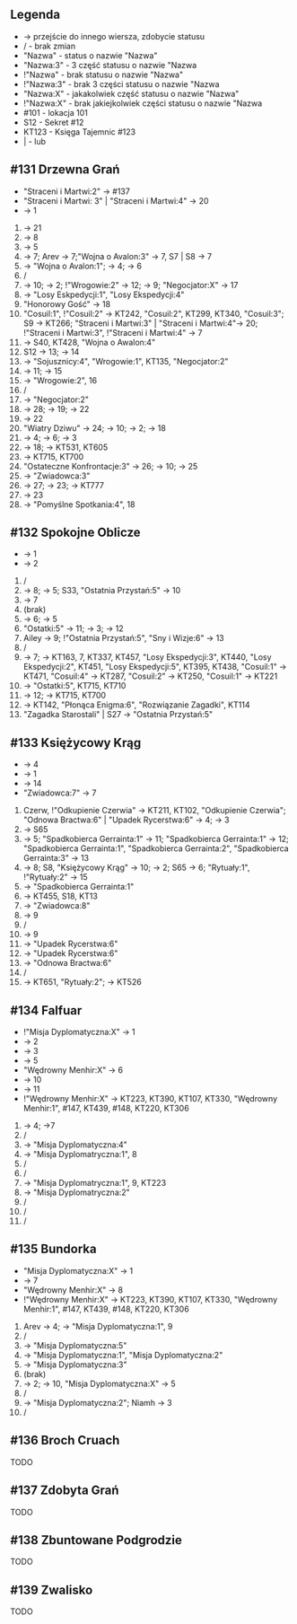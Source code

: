 ## Legenda
* -> przejście do innego wiersza, zdobycie statusu
* / - brak zmian
* "Nazwa" - status o nazwie "Nazwa"
* "Nazwa:3" - 3 część statusu o nazwie "Nazwa
* !"Nazwa" - brak statusu o nazwie "Nazwa"
* !"Nazwa:3" - brak 3 części statusu o nazwie "Nazwa
* "Nazwa:X" - jakakolwiek część statusu o nazwie "Nazwa"
* !"Nazwa:X" - brak jakiejkolwiek części statusu o nazwie "Nazwa
* #101 - lokacja 101
* S12 - Sekret #12
* KT123 - Księga Tajemnic #123
* | - lub

## #131 Drzewna Grań
* "Straceni i Martwi:2" -> #137
* "Straceni i Martwi: 3" | "Straceni i Martwi:4" -> 20
* -> 1

1. -> 21
2. -> 8
3. -> 5
4. -> 7; Arev -> 7;"Wojna o Avalon:3" -> 7, S7 | S8 -> 7
5. -> "Wojna o Avalon:1"; -> 4; -> 6
6. /
7. -> 10; -> 2; !"Wrogowie:2" -> 12; -> 9; "Negocjator:X" -> 17
8. -> "Losy Eskpedycji:1", "Losy Ekspedycji:4"
9. "Honorowy Gość" -> 18
10. "Cosuil:1", !"Cosuil:2" -> KT242, "Cosuil:2", KT299, KT340, "Cosuil:3"; S9 -> KT266; "Straceni i Martwi:3" | "Straceni i Martwi:4"-> 20; !"Straceni i Martwi:3", !"Straceni i Martwi:4" -> 7
11. -> S40, KT428, "Wojna o Awalon:4"
12. S12 -> 13; -> 14
13. -> "Sojusznicy:4", "Wrogowie:1", KT135, "Negocjator:2"
14. -> 11; -> 15
15. -> "Wrogowie:2", 16
16. /
17. -> "Negocjator:2"
18. -> 28; -> 19; -> 22
19. -> 22
20. "Wiatry Dziwu" -> 24; -> 10; -> 2; -> 18
21. -> 4; -> 6; -> 3
22. -> 18; -> KT531, KT605
23. -> KT715, KT700
24. "Ostateczne Konfrontacje:3" -> 26; -> 10; -> 25
25. -> "Zwiadowca:3"
26. -> 27; -> 23; -> KT777
27. -> 23
28. -> "Pomyślne Spotkania:4", 18

## #132 Spokojne Oblicze
* -> 1
* -> 2

1. /
2. -> 8; -> 5; S33, "Ostatnia Przystań:5" -> 10
3. -> 7
4. (brak)
5. -> 6; -> 5
6. "Ostatki:5" -> 11; -> 3; -> 12
7. Ailey -> 9; !"Ostatnia Przystań:5", "Sny i Wizje:6" -> 13
8. /
9. -> 7; -> KT163, 7, KT337, KT457, "Losy Ekspedycji:3", KT440, "Losy Ekspedycji:2", KT451, "Losy Ekspedycji:5", KT395, KT438, "Cosuil:1" -> KT471, "Cosuil:4" -> KT287, "Cosuil:2" -> KT250, "Cosuil:1" -> KT221
10. -> "Ostatki:5", KT715, KT710
11. -> 12; -> KT715, KT700
12. -> KT142, "Płonąca Enigma:6", "Rozwiązanie Zagadki", KT114
13. "Zagadka Starostali" | S27 -> "Ostatnia Przystań:5"

## #133 Księżycowy Krąg
* -> 4
* -> 1
* -> 14
* "Zwiadowca:7" -> 7

1. Czerw, !"Odkupienie Czerwia" -> KT211, KT102, "Odkupienie Czerwia"; "Odnowa Bractwa:6" | "Upadek Rycerstwa:6" -> 4; -> 3
2. -> S65
3. -> 5; "Spadkobierca Gerrainta:1" -> 11; "Spadkobierca Gerrainta:1" -> 12; "Spadkobierca Gerrainta:1", "Spadkobierca Gerrainta:2", "Spadkobierca Gerrainta:3" -> 13
4. -> 8; S8, "Księżycowy Krąg" -> 10; -> 2; S65 -> 6; "Rytuały:1", !"Rytuały:2" -> 15
5. -> "Spadkobierca Gerrainta:1"
6. -> KT455, S18, KT13
7. -> "Zwiadowca:8"
8. -> 9
9. /
10. -> 9
11. -> "Upadek Rycerstwa:6"
12. -> "Upadek Rycerstwa:6"
13. -> "Odnowa Bractwa:6"
14. /
15. -> KT651, "Rytuały:2"; -> KT526

## #134 Falfuar
* !"Misja Dyplomatyczna:X" -> 1
* -> 2
* -> 3
* -> 5
* "Wędrowny Menhir:X" -> 6
* -> 10
* -> 11
* !"Wędrowny Menhir:X" -> KT223, KT390, KT107, KT330, "Wędrowny Menhir:1", #147, KT439, #148, KT220, KT306

1. -> 4; ->7
2. /
3. -> "Misja Dyplomatyczna:4"
4. -> "Misja Dyplomatryczna:1", 8
5. /
6. /
7. -> "Misja Dyplomatryczna:1", 9, KT223
8. -> "Misja Dyplomatryczna:2"
9. /
10. /
11. /

## #135 Bundorka
* "Misja Dyplomatyczna:X" -> 1
* -> 7
* "Wędrowny Menhir:X" -> 8
* !"Wędrowny Menhir:X" -> KT223, KT390, KT107, KT330, "Wędrowny Menhir:1", #147, KT439, #148, KT220, KT306

1. Arev -> 4; -> "Misja Dyplomatyczna:1", 9
2. /
3. -> "Misja Dyplomatyczna:5"
4. -> "Misja Dyplomatyczna:1", "Misja Dyplomatyczna:2"
5. -> "Misja Dyplomatyczna:3"
6. (brak)
7. -> 2; -> 10, "Misja Dyplomatyczna:X" -> 5
8. /
9. -> "Misja Dyplomatyczna:2"; Niamh -> 3
10. /

## #136 Broch Cruach
TODO

## #137 Zdobyta Grań
TODO

## #138 Zbuntowane Podgrodzie
TODO

## #139 Zwalisko
TODO
